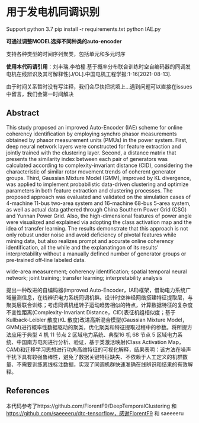 # 用于发电机同调识别

Support python 3.7
pip install -r requirements.txt
python IAE.py

**可通过调整MODEL选择不同种类的auto-encoder**

支持各种类型的时间序列聚类，包括单元和多元时序

**使用本代码请引用**：刘丰瑞,李柏橦.基于概率分布联合训练时空自编码器的同调发电机在线辨识及其可解释性[J/OL].中国电机工程学报:1-16[2021-08-13].

由于时间关系暂时没有写注释，我们会尽快把坑填上...遇到问题可以直接在issues中留言，我们会第一时间解决

## Abstract
This study proposed an improved Auto-Encoder (IAE) scheme for online coherency identification by employing synchro phasor measurements obtained by phasor measurement units (PMUs) in the power system. First, deep neural network layers were constructed for feature extraction and jointly trained with the clustering layer. Second, a distance matrix that presents the similarity index between each pair of generators was calculated according to complexity-invariant distance (CID), considering the characteristic of similar rotor movement trends of coherent generator groups. Third, Gaussian Mixture Model (GMM), improved by KL divergence, was applied to implement probabilistic data-driven clustering and optimize parameters in both feature extraction and clustering processes. The proposed approach was evaluated and validated on the simulation cases of 4-machine 11-bus two-area system and 16-machine 68-bus 5-area system, as well as actual data gathered through China Southern Power Grid (CSG) and Yunnan Power Grid. Also, the high-dimensional features of power angle were visualized and explained via adopting the class activation map and the idea of transfer learning. The results demonstrate that this approach is not only robust under noise and avoid deficiency of pivotal features while mining data, but also realizes prompt and accurate online coherency identification, all the while and the explanatingon of its results’ interpretability without a manually defined number of generator groups or pre-trained off-line labeled data.

wide-area measurement; coherency identification; spatial temporal neural network; joint training; transfer learning; interpretability analysis

提出一种改进的自编码器(Improved Auto-Encoder，IAE)框架，借助电力系统广域量测信息，在线辨识电力系统同调机群。设计时空神经网络搭建特征提取层，与聚类层联合训练；考虑同调机组转子运动趋势相似的特点，计算数据特征的复杂度不变性距离(Complexity-Invariant Distance，CID)表征机组相似度；基于 Kullback-Leibler 散度(KL 散度)改进高斯混合模型(Gaussian Mixture Model，GMM)进行概率性数据驱动的聚类，优化聚类和特征提取过程中的参数。将所提方法应用于典型 4 机 11 节点 2 区域电力系统、典型16 机 68 节点 5 区域电力系统、中国南方电网进行分析、验证，基于类激活映射(Class Activation Map，CAM)和迁移学习思想进行功角高维特征的可视化解释，结果表明：该方法在噪声干扰下具有较强鲁棒性，避免了数据关键特征缺失、不依赖于人工定义的机群数量、不需要训练离线标注数据，实现了同调机群快速准确在线辨识和结果的有效解释。

## References

本代码参考了https://github.com/FlorentF9/DeepTemporalClustering 和 https://github.com/saeeeeru/dtc-tensorflow，感谢FlorentF9 和 saeeeeru
